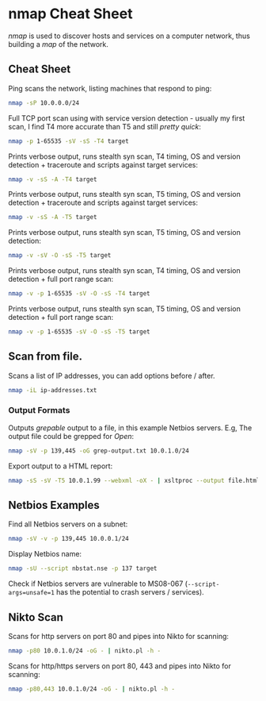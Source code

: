 # nmap Cheat Sheet

<dfn>nmap</dfn> is used to discover hosts and services on a computer network, thus building a *map* of the network.

## Cheat Sheet

Ping scans the network, listing machines that respond to ping:

```bash
nmap -sP 10.0.0.0/24
```

Full TCP port scan using with service version detection - usually my first scan, I find T4 more accurate than T5 and still *pretty quick*:

```bash
nmap -p 1-65535 -sV -sS -T4 target
```

Prints verbose output, runs stealth syn scan, T4 timing, OS and version detection + traceroute and scripts against target services:

```bash
nmap -v -sS -A -T4 target
```

Prints verbose output, runs stealth syn scan, T5 timing, OS and version detection + traceroute and scripts against target services:

```bash
nmap -v -sS -A -T5 target
```

Prints verbose output, runs stealth syn scan, T5 timing, OS and version detection:

```bash
nmap -v -sV -O -sS -T5 target
```

Prints verbose output, runs stealth syn scan, T4 timing, OS and version detection + full port range scan:

```bash
nmap -v -p 1-65535 -sV -O -sS -T4 target
```

Prints verbose output, runs stealth syn scan, T5 timing, OS and version detection + full port range scan:

```bash
nmap -v -p 1-65535 -sV -O -sS -T5 target
```

## Scan from file.

Scans a list of IP addresses, you can add options before / after.

```bash
nmap -iL ip-addresses.txt
```

### Output Formats

Outputs *grepable* output to a file, in this example Netbios servers. E.g, The output file could be grepped for *Open*:

```bash
nmap -sV -p 139,445 -oG grep-output.txt 10.0.1.0/24
```

Export output to a HTML report:

```bash
nmap -sS -sV -T5 10.0.1.99 --webxml -oX - | xsltproc --output file.html -
```

## Netbios Examples

Find all Netbios servers on a subnet:

```bash
nmap -sV -v -p 139,445 10.0.0.1/24
```

Display Netbios name:

```bash
nmap -sU --script nbstat.nse -p 137 target
```

Check if Netbios servers are vulnerable to MS08-067 (`--script-args=unsafe=1` has the potential to crash servers / services).

## Nikto Scan

Scans for http servers on port 80 and pipes into Nikto for scanning:

```bash
nmap -p80 10.0.1.0/24 -oG - | nikto.pl -h -
```

Scans for http/https servers on port 80, 443 and pipes into Nikto for scanning:

```bash
nmap -p80,443 10.0.1.0/24 -oG - | nikto.pl -h -
```
